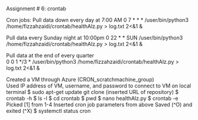 Assignment # 6: crontab

Cron jobs:
Pull data down every day at 7:00 AM
0 7 * * * /user/bin/python3 /home/fizzahzaidi/crontab/healthAlz.py > log.txt 2<&1 &  

Pull data every Sunday night at 10:00pm
0 22 * * SUN /user/bin/python3 /home/fizzahzaidi/crontab/healthAlz.py > log.txt 2<&1 &  

Pull data at the end of every quarter  
0 0 1 */3 * /user/bin/python3 /home/fizzahzaidi/crontab/healthAlz.py > log.txt 2<&1 &   


Created a VM through Azure (CRON_scratchmachine_group) <br>
Used IP address of VM, username, and password to connect to VM on local terminal
$ sudo apt-get update
git clone (inserted URL of repository)
$ crontab -h
$ ls -l
$ cd crontab 
$ pwd
$ nano healthAlz.py
$ crontab -e
Picked [1] from 1-4
Inserted cron job parameters from above
Saved (^O) and exited (^X)
$ systemctl status cron
